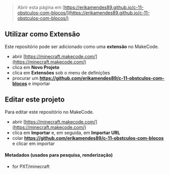 
> Abrir esta página em [https://erikamendes89.github.io/c-11-obstculos-com-blocos/](https://erikamendes89.github.io/c-11-obstculos-com-blocos/)

## Utilizar como Extensão

Este repositório pode ser adicionado como uma **extensão** no MakeCode.

* abrir [https://minecraft.makecode.com/](https://minecraft.makecode.com/)
* clica em **Novo Projeto**
* clica em **Extensões** sob o menu de definições
* procurar um **https://github.com/erikamendes89/c-11-obstculos-com-blocos** e importar

## Editar este projeto

Para editar este repositório no MakeCode.

* abrir [https://minecraft.makecode.com/](https://minecraft.makecode.com/)
* clica em **Importar** e, em seguida, em **Importar URL**
* colar **https://github.com/erikamendes89/c-11-obstculos-com-blocos** e clicar em importar

#### Metadados (usados para pesquisa, renderização)

* for PXT/minecraft
<script src="https://makecode.com/gh-pages-embed.js"></script><script>makeCodeRender("{{ site.makecode.home_url }}", "{{ site.github.owner_name }}/{{ site.github.repository_name }}");</script>
